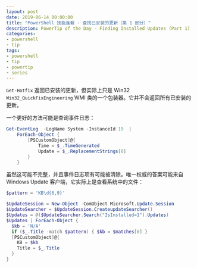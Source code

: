 ```yaml
---
layout: post
date: 2019-06-14 00:00:00
title: "PowerShell 技能连载 - 查找已安装的更新（第 1 部分）"
description: PowerTip of the Day - Finding Installed Updates (Part 1)
categories:
- powershell
- tip
tags:
- powershell
- tip
- powertip
- series
---
```

`Get-Hotfix` 返回已安装的更新，但实际上只是 Win32 `Win32_QuickFixEngineering` WMI 类的一个包装器。它并不会返回所有已安装的更新。

一个更好的方法可能是查询事件日志：

```powershell
Get-EventLog  -LogName System -InstanceId 19  |
    ForEach-Object {
        [PSCustomObject]@{
            Time = $_.TimeGenerated
            Update = $_.ReplacementStrings[0]
        }
    }
```

虽然这可能不完整，并且事件日志项有可能被清除。唯一权威的答案可能来自 Windows Update 客户端，它实际上是查看系统中的文件：

```powershell
$pattern = 'KB\d{6,9}'

$UpdateSession = New-Object -ComObject Microsoft.Update.Session
$UpdateSearcher = $UpdateSession.CreateupdateSearcher()
$Updates = @($UpdateSearcher.Search("IsInstalled=1").Updates)
$Updates | ForEach-Object {
  $kb = 'N/A'
  if ($_.Title -match $pattern) { $kb = $matches[0] }
  [PSCustomObject]@{
    KB = $kb
    Title = $_.Title
  }
}
```

<!--本文国际来源：[Finding Installed Updates (Part 1)](https://community.idera.com/database-tools/powershell/powertips/b/tips/posts/finding-installed-updates-part-1)-->

